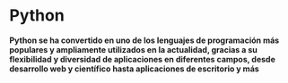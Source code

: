 # Python
**Python se ha convertido en uno de los lenguajes de programación más populares y ampliamente utilizados en la actualidad, gracias a su flexibilidad y diversidad de aplicaciones en diferentes campos, desde desarrollo web y científico hasta aplicaciones de escritorio y más**
